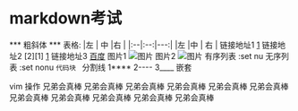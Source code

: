 # markdown考试

*** 粗斜体 ***
表格:
|左 | 中  |右 |
|:--|:--:|---:|
|左 |中  | 右 |
链接地址1
[1](https://www.baidu.com)
链接地址2
[2][1]
[1](https://www.baidu.com)
链接地址3
<a href="https://www.baidu.com">百度</a>
图片1
![图片](href="图片地址")
图片2
<img src ="图片链接">图片</img>
有序列表 :set nu 
无序列表 :set nonu
 ```代码块 ```
分割线
1****
2----
3____
嵌套 
>
vim 操作
兄弟会真棒
兄弟会真棒
兄弟会真棒
兄弟会真棒
兄弟会真棒
兄弟会真棒
兄弟会真棒
兄弟会真棒
兄弟会真棒
兄弟会真棒
兄弟会真棒

